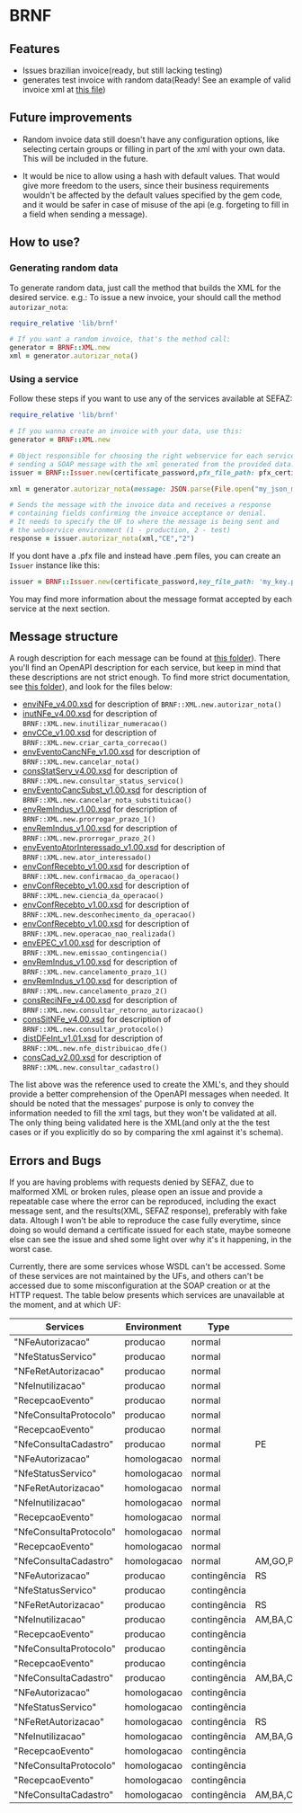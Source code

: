 # BRNF

## Features
- Issues brazilian invoice(ready, but still lacking testing)
- generates test invoice with random data(Ready! See an example of valid invoice xml at [this file](https://github.com/jlucartc/gem_nf/blob/master/nota_exemplo.xml))

## Future improvements
- Random invoice data still doesn't have any configuration options, like selecting certain groups or filling in part of the xml with your own data. This will be included in the future.

- It would be nice to allow using a hash with default values. That would give more freedom to the users, since their business requirements wouldn't be affected by the default values specified by the gem code, and it would be safer in case of misuse of the api (e.g. forgeting to fill in a field when sending a message).

## How to use?

### Generating random data

To generate random data, just call the method that builds the XML for the desired service.
e.g.: To issue a new invoice, your should call the method `autorizar_nota`:

```ruby
require_relative 'lib/brnf'

# If you want a random invoice, that's the method call:
generator = BRNF::XML.new
xml = generator.autorizar_nota()
```

### Using a service

Follow these steps if you want to use any of the services available at SEFAZ:

```ruby
require_relative 'lib/brnf'

# If you wanna create an invoice with your data, use this:
generator = BRNF::XML.new

# Object responsible for choosing the right webservice for each service, creating and
# sending a SOAP message with the xml generated from the provided data.
issuer = BRNF::Issuer.new(certificate_password,pfx_file_path: pfx_certificate_file_path)

xml = generator.autorizar_nota(message: JSON.parse(File.open("my_json_message.json","r").read) )

# Sends the message with the invoice data and receives a response
# containing fields confirming the invoice acceptance or denial.
# It needs to specify the UF to where the message is being sent and
# the webservice environment (1 - production, 2 - test)
response = issuer.autorizar_nota(xml,"CE","2")
```

If you dont have a .pfx file and instead have .pem files, you can create an `Issuer` instance like this:

```ruby
issuer = BRNF::Issuer.new(certificate_password,key_file_path: 'my_key.pem', cert_file_path: 'my_certificate.pem', ca_file_path: 'my_ca.pem')
```

You may find more information about the message format accepted by each service at the next section.

## Message structure

A rough description for each message can be found at [this folder](https://github.com/jlucartc/gem_nf/blob/master/messages/api)). There you'll find an OpenAPI description for each service, but keep in mind that these descriptions are not strict enough. To find more strict documentation, see [this folder](https://github.com/jlucartc/gem_nf/blob/master/schemas/producao)), and look for the files below:


- [enviNFe_v4.00.xsd](https://github.com/jlucartc/gem_nf/blob/master/schemas/producao/arquivos/enviNFe_v4.00.xsd) for description of `BRNF::XML.new.autorizar_nota()`
- [inutNFe_v4.00.xsd](https://github.com/jlucartc/gem_nf/blob/master/schemas/producao/arquivos/inutNFe_v4.00.xsd) for description of `BRNF::XML.new.inutilizar_numeracao()`
- [envCCe_v1.00.xsd](https://github.com/jlucartc/gem_nf/blob/master/schemas/producao/arquivos/envCCe_v1.00.xsd) for description of `BRNF::XML.new.criar_carta_correcao()`
- [envEventoCancNFe_v1.00.xsd](https://github.com/jlucartc/gem_nf/blob/master/schemas/producao/arquivos/envEventoCancNFe_v1.00.xsd) for description of `BRNF::XML.new.cancelar_nota()`
- [consStatServ_v4.00.xsd](https://github.com/jlucartc/gem_nf/blob/master/schemas/producao/arquivos/consStatServ_v4.00.xsd) for description of `BRNF::XML.new.consultar_status_servico()`
- [envEventoCancSubst_v1.00.xsd](https://github.com/jlucartc/gem_nf/blob/master/schemas/producao/arquivos/envEventoCancSubst_v1.00.xsd) for description of `BRNF::XML.new.cancelar_nota_substituicao()`
- [envRemIndus_v1.00.xsd](https://github.com/jlucartc/gem_nf/blob/master/schemas/producao/arquivos/envRemIndus_v1.00.xsd) for description of `BRNF::XML.new.prorrogar_prazo_1()`
- [envRemIndus_v1.00.xsd](https://github.com/jlucartc/gem_nf/blob/master/schemas/producao/arquivos/envRemIndus_v1.00.xsd) for description of `BRNF::XML.new.prorrogar_prazo_2()`
- [envEventoAtorInteressado_v1.00.xsd](https://github.com/jlucartc/gem_nf/blob/master/schemas/producao/arquivos/envEventoAtorInteressado_v1.00.xsd) for description of `BRNF::XML.new.ator_interessado()`
- [envConfRecebto_v1.00.xsd](https://github.com/jlucartc/gem_nf/blob/master/schemas/producao/arquivos/envConfRecebto_v1.00.xsd) for description of `BRNF::XML.new.confirmacao_da_operacao()`
- [envConfRecebto_v1.00.xsd](https://github.com/jlucartc/gem_nf/blob/master/schemas/producao/arquivos/envConfRecebto_v1.00.xsd) for description of `BRNF::XML.new.ciencia_da_operacao()`
- [envConfRecebto_v1.00.xsd](https://github.com/jlucartc/gem_nf/blob/master/schemas/producao/arquivos/envConfRecebto_v1.00.xsd) for description of `BRNF::XML.new.desconhecimento_da_operacao()`
- [envConfRecebto_v1.00.xsd](https://github.com/jlucartc/gem_nf/blob/master/schemas/producao/arquivos/envConfRecebto_v1.00.xsd) for description of `BRNF::XML.new.operacao_nao_realizada()`
- [envEPEC_v1.00.xsd](https://github.com/jlucartc/gem_nf/blob/master/schemas/producao/arquivos/envEPEC_v1.00.xsd) for description of `BRNF::XML.new.emissao_contingencia()`
- [envRemIndus_v1.00.xsd](https://github.com/jlucartc/gem_nf/blob/master/schemas/producao/arquivos/envRemIndus_v1.00.xsd) for description of `BRNF::XML.new.cancelamento_prazo_1()`
- [envRemIndus_v1.00.xsd](https://github.com/jlucartc/gem_nf/blob/master/schemas/producao/arquivos/envRemIndus_v1.00.xsd) for description of `BRNF::XML.new.cancelamento_prazo_2()`
- [consReciNFe_v4.00.xsd](https://github.com/jlucartc/gem_nf/blob/master/schemas/producao/arquivos/consReciNFe_v4.00.xsd) for description of `BRNF::XML.new.consultar_retorno_autorizacao()`
- [consSitNFe_v4.00.xsd](https://github.com/jlucartc/gem_nf/blob/master/schemas/producao/arquivos/consSitNFe_v4.00.xsd) for description of `BRNF::XML.new.consultar_protocolo()`
- [distDFeInt_v1.01.xsd](https://github.com/jlucartc/gem_nf/blob/master/schemas/producao/arquivos/distDFeInt_v1.01.xsd) for description of `BRNF::XML.new.nfe_distribuicao_dfe()`
- [consCad_v2.00.xsd](https://github.com/jlucartc/gem_nf/blob/master/schemas/producao/arquivos/consCad_v2.00.xsd) for description of `BRNF::XML.new.consultar_cadastro()`

The list above was the reference used to create the XML's, and they should provide a better comprehension of the OpenAPI messages when needed. It should be noted that the messages' purpose is only to convey the information needed to fill the xml tags, but they won't be validated at all. The only thing being validated here is the XML(and only at the the test cases or if you explicitly do so by comparing the xml against it's schema).

## Errors and Bugs

If you are having problems with requests denied by SEFAZ, due to malformed XML or broken rules, please open an issue and provide a repeatable case where the error can be reproduced, including the exact message sent, and the results(XML, SEFAZ response), preferably with fake data. Altough I won't be able to reproduce the case fully everytime, since doing so would demand a certificate issued for each state, maybe someone else can see the issue and shed some light over why it's it happening, in the worst case.

Currently, there are some services whose WSDL can't be accessed. Some of these services are not maintained by the UFs, and others can't be accessed due to some misconfiguration at the SOAP creation or at the HTTP request.
The table below presents which services are unavailable at the moment, and at which UF:

| Services               | Environment | Type         | UF's                                                                             |
|------------------------|-------------|--------------|----------------------------------------------------------------------------------|
| "NFeAutorizacao"       | producao    | normal       |                                                                                  |
| "NfeStatusServico"     | producao    | normal       |                                                                                  |
| "NFeRetAutorizacao"    | producao    | normal       |                                                                                  |
| "NfeInutilizacao"      | producao    | normal       |                                                                                  |
| "RecepcaoEvento"       | producao    | normal       |                                                                                  |
| "NfeConsultaProtocolo" | producao    | normal       |                                                                                  |
| "RecepcaoEvento"       | producao    | normal       |                                                                                  |
| "NfeConsultaCadastro"  | producao    | normal       | PE                                                                               |
| "NFeAutorizacao"       | homologacao | normal       |                                                                                  |
| "NfeStatusServico"     | homologacao | normal       |                                                                                  |
| "NFeRetAutorizacao"    | homologacao | normal       |                                                                                  |
| "NfeInutilizacao"      | homologacao | normal       |                                                                                  |
| "RecepcaoEvento"       | homologacao | normal       |                                                                                  |
| "NfeConsultaProtocolo" | homologacao | normal       |                                                                                  |
| "RecepcaoEvento"       | homologacao | normal       |                                                                                  |
| "NfeConsultaCadastro"  | homologacao | normal       | AM,GO,PE,MA                                                                      |
| "NFeAutorizacao"       | producao    | contingência | RS                                                                               |
| "NfeStatusServico"     | producao    | contingência |                                                                                  |
| "NFeRetAutorizacao"    | producao    | contingência | RS                                                                               |
| "NfeInutilizacao"      | producao    | contingência | AM,BA,CE,GO,MS,MT,PE,PR,MA                                                       |
| "RecepcaoEvento"       | producao    | contingência |                                                                                  |
| "NfeConsultaProtocolo" | producao    | contingência |                                                                                  |
| "RecepcaoEvento"       | producao    | contingência |                                                                                  |
| "NfeConsultaCadastro"  | producao    | contingência | AM,BA,CE,GO,MG,MS,MT,PE,PR,RS,SP,MA,AC,AL,AP,DF,ES,PA,PB,PI,RJ,RN,RO,RR,SC,SE,TO |
| "NFeAutorizacao"       | homologacao | contingência |                                                                                  |
| "NfeStatusServico"     | homologacao | contingência |                                                                                  |
| "NFeRetAutorizacao"    | homologacao | contingência | RS                                                                               |
| "NfeInutilizacao"      | homologacao | contingência | AM,BA,GO,MS,MT,PE,PR,MA                                                          |
| "RecepcaoEvento"       | homologacao | contingência |                                                                                  |
| "NfeConsultaProtocolo" | homologacao | contingência |                                                                                  |
| "RecepcaoEvento"       | homologacao | contingência |                                                                                  |
| "NfeConsultaCadastro"  | homologacao | contingência | AM,BA,CE,GO,MG,MS,MT,PE,PR,RS,SP,MA,AC,AL,AP,DF,ES,PA,PB,PI,RJ,RN,RO,RR,SC,SE,TO |
